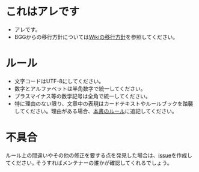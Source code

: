 # これはアレです

- アレです。
- BGGからの移行方針については[Wikiの移行方針]を参照してください。

# ルール

- 文字コードはUTF-8にしてください｡
- 数字とアルファベットは半角数字で統一してください。
- プラスマイナス等の数学記号は全角で統一してください。
- 特に理由のない限り、文章中の表現はカードテキストやルールブックを踏襲してください。理由がある場合、[本書のルール]に追記してください。

# 不具合

ルール上の間違いやその他の修正を要する点を発見した場合は、[issue]を作成してください｡ そうすればメンテナーの誰かが確認してくれるでしょう｡

  [Wikiの移行方針]: https://github.com/retlet/dominion_judgement/wiki
  [本書のルール]: https://github.com/retlet/dominion_judgement/tree/master/02-本書のルール
  [Issue]: https://github.com/retlet/dominion_judgement/issues